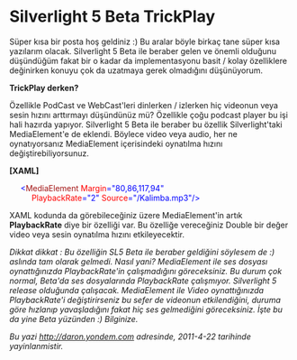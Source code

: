 # Silverlight 5 Beta TrickPlay 

Süper kısa bir posta hoş geldiniz :) Bu aralar böyle birkaç tane süper
kısa yazılarım olacak. Silverlight 5 Beta ile beraber gelen ve önemli
olduğunu düşündüğüm fakat bir o kadar da implementasyonu basit / kolay
özelliklere değinirken konuyu çok da uzatmaya gerek olmadığını
düşünüyorum.

**TrickPlay derken?**

Özellikle PodCast ve WebCast'leri dinlerken / izlerken hiç videonun veya
sesin hızını arttırmayı düşündünüz mü? Özellikle çoğu podcast player bu
işi hali hazırda yapıyor. Silverlight 5 Beta ile beraber bu özellik
Silverlight'taki MediaElement'e de eklendi. Böylece video veya audio,
her ne oynatıyorsanız MediaElement içerisindeki oynatılma hızını
değiştirebiliyorsunuz.

**[XAML]**

<span style="color:#a31515;">     </span><span
style="color:blue;">\<</span><span
style="color:#a31515;">MediaElement</span><span
style="color:red;"> Margin</span><span
style="color:blue;">="80,86,117,94"</span> \
          <span style="color:red;"> PlaybackRate</span><span
style="color:blue;">="2"</span><span
style="color:red;"> Source</span><span
style="color:blue;">="/Kalimba.mp3"/\></span>

XAML kodunda da görebileceğiniz üzere MediaElement'in artık
**PlaybackRate** diye bir özelliği var. Bu özelliğe vereceğiniz Double
bir değer video veya sesin oynatılma hızını etkileyecektir.

*Dikkat dikkat : Bu özelliğin SL5 Beta ile beraber geldiğini söylesem de
:) aslında tam olarak gelmedi. Nasıl yani? MediaElement ile ses dosyası
oynattığınızda PlaybackRate'in çalışmadığını göreceksiniz. Bu durum çok
normal, Beta'da ses dosyalarında PlaybackRate çalışmıyor. Silverlight 5
release olduğunda çalışacak. MediaElement ile Video oynattığınızda
PlaybackRate'i değiştirirseniz bu sefer de videonun etkilendiğini,
duruma göre hızlanıp yavaşladığını fakat hiç ses gelmediğini
göreceksiniz. İşte bu da yine Beta yüzünden :) Bilginize.*


*Bu yazi http://daron.yondem.com adresinde, 2011-4-22 tarihinde yayinlanmistir.*